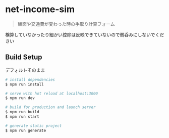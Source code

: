 # net-income-sim

> 額面や交通費が変わった時の手取り計算フォーム 

検算していなかったり細かい控除は反映できていないので鵜呑みにしないでください

## Build Setup
デフォルトそのまま

``` bash
# install dependencies
$ npm run install

# serve with hot reload at localhost:3000
$ npm run dev

# build for production and launch server
$ npm run build
$ npm run start

# generate static project
$ npm run generate
```


